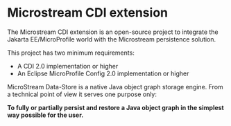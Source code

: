# Microstream CDI extension

The Microstream CDI extension is an open-source project to integrate the Jakarta EE/MicroProfile world with the Microstream persistence solution.

This project has two minimum requirements:

* A CDI 2.0 implementation or higher
* An Eclipse MicroProfile Config 2.0 implementation or higher

MicroStream Data-Store is a native Java object graph storage engine. From a technical point of view it serves one purpose only:


**To fully or partially persist and restore a Java object graph in the simplest way possible for the user.**

